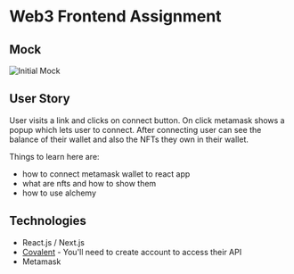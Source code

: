 # Web3 Frontend Assignment

## Mock

![Initial Mock](https://github.com/vijaykrishnavanshi/assignment/blob/main/images/FEAssignment.png)

## User Story

User visits a link and clicks on connect button. On click metamask shows a popup which lets user to connect. After connecting user can see the balance of their wallet and also the NFTs they own in their wallet.

Things to learn here are: 

* how to connect metamask wallet to react app
* what are nfts and how to show them
* how to use alchemy

## Technologies

* React.js / Next.js
* [Covalent](https://www.covalenthq.com/docs/api/) - You'll need to create account to access their API
* Metamask
